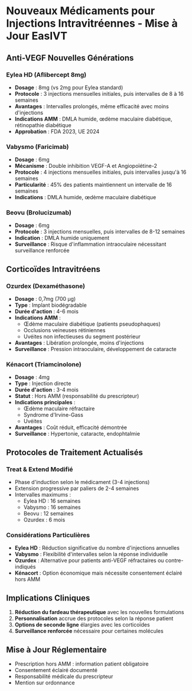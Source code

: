 # Nouveaux Médicaments pour Injections Intravitréennes - Mise à Jour EasIVT

## Anti-VEGF Nouvelles Générations

### Eylea HD (Aflibercept 8mg)
- **Dosage** : 8mg (vs 2mg pour Eylea standard)
- **Protocole** : 3 injections mensuelles initiales, puis intervalles de 8 à 16 semaines
- **Avantages** : Intervalles prolongés, même efficacité avec moins d'injections
- **Indications AMM** : DMLA humide, œdème maculaire diabétique, rétinopathie diabétique
- **Approbation** : FDA 2023, UE 2024

### Vabysmo (Faricimab)
- **Dosage** : 6mg
- **Mécanisme** : Double inhibition VEGF-A et Angiopoïétine-2
- **Protocole** : 4 injections mensuelles initiales, puis intervalles jusqu'à 16 semaines
- **Particularité** : 45% des patients maintiennent un intervalle de 16 semaines
- **Indications** : DMLA humide, œdème maculaire diabétique

### Beovu (Brolucizumab)
- **Dosage** : 6mg
- **Protocole** : 3 injections mensuelles, puis intervalles de 8-12 semaines
- **Indication** : DMLA humide uniquement
- **Surveillance** : Risque d'inflammation intraoculaire nécessitant surveillance renforcée

## Corticoïdes Intravitréens

### Ozurdex (Dexaméthasone)
- **Dosage** : 0,7mg (700 μg)
- **Type** : Implant biodégradable
- **Durée d'action** : 4-6 mois
- **Indications AMM** :
  - Œdème maculaire diabétique (patients pseudophaques)
  - Occlusions veineuses rétiniennes
  - Uvéites non infectieuses du segment postérieur
- **Avantages** : Libération prolongée, moins d'injections
- **Surveillance** : Pression intraoculaire, développement de cataracte

### Kénacort (Triamcinolone)
- **Dosage** : 4mg
- **Type** : Injection directe
- **Durée d'action** : 3-4 mois
- **Statut** : Hors AMM (responsabilité du prescripteur)
- **Indications principales** :
  - Œdème maculaire réfractaire
  - Syndrome d'Irvine-Gass
  - Uvéites
- **Avantages** : Coût réduit, efficacité démontrée
- **Surveillance** : Hypertonie, cataracte, endophtalmie

## Protocoles de Traitement Actualisés

### Treat & Extend Modifié
- Phase d'induction selon le médicament (3-4 injections)
- Extension progressive par paliers de 2-4 semaines
- Intervalles maximums :
  - Eylea HD : 16 semaines
  - Vabysmo : 16 semaines  
  - Beovu : 12 semaines
  - Ozurdex : 6 mois

### Considérations Particulières
- **Eylea HD** : Réduction significative du nombre d'injections annuelles
- **Vabysmo** : Flexibilité d'intervalles selon la réponse individuelle
- **Ozurdex** : Alternative pour patients anti-VEGF réfractaires ou contre-indiqués
- **Kénacort** : Option économique mais nécessite consentement éclairé hors AMM

## Implications Cliniques
1. **Réduction du fardeau thérapeutique** avec les nouvelles formulations
2. **Personnalisation** accrue des protocoles selon la réponse patient
3. **Options de seconde ligne** élargies avec les corticoïdes
4. **Surveillance renforcée** nécessaire pour certaines molécules

## Mise à Jour Réglementaire
- Prescription hors AMM : information patient obligatoire
- Consentement éclairé documenté
- Responsabilité médicale du prescripteur
- Mention sur ordonnance